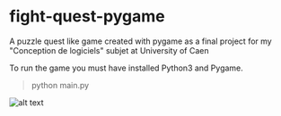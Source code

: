 # fight-quest-pygame
A puzzle quest like game created with pygame as a final project for my "Conception de logiciels" subjet at University of Caen

To run the game you must have installed Python3 and Pygame.
> python main.py

![alt text](https://i.imgur.com/vc4XdYu.png)
